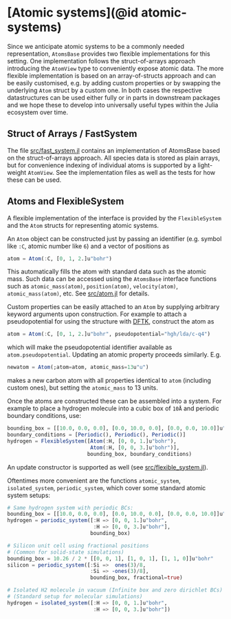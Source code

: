 # [Atomic systems](@id atomic-systems)
Since we anticipate atomic systems to be a commonly needed representation,
`AtomsBase` provides two flexible implementations for this setting.
One implementation follows the struct-of-arrays approach introducing the `AtomView`
type to conveniently expose atomic data.
The more flexible implementation is based on an array-of-structs approach
and can be easily customised, e.g. by adding custom properties or by swapping
the underlying `Atom` struct by a custom one.
In both cases the respective datastructures can be used either fully
or in parts in downstream packages and we hope these to develop into universally
useful types within the Julia ecosystem over time.

## Struct of Arrays / FastSystem
The file [src/fast_system.jl](https://github.com/JuliaMolSim/AtomsBase.jl/blob/master/src/fast_system.jl) contains an implementation of
AtomsBase based on the struct-of-arrays approach. All species data is stored
as plain arrays, but for convenience indexing of individual atoms is supported
by a light-weight `AtomView`. See the implementation files
as well as the tests for how these can be used.

## Atoms and FlexibleSystem
A flexible implementation of the interface is provided by the
`FlexibleSystem` and the `Atom` structs
for representing atomic systems.

An `Atom` object can be constructed
just by passing an identifier (e.g. symbol like `:C`, atomic number like `6`) and a vector
of positions as
```julia
atom = Atom(:C, [0, 1, 2.]u"bohr")
```
This automatically fills the atom with standard data such as the atomic mass. Such data
can be accessed using the `AtomsBase` interface functions
such as `atomic_mass(atom)`, `position(atom)`, `velocity(atom)`, `atomic_mass(atom)`, etc.
See [src/atom.jl](https://github.com/JuliaMolSim/AtomsBase.jl/blob/master/src/atom.jl) for details.

Custom properties can be easily attached to an `Atom` by supplying arbitrary
keyword arguments upon construction. For example to attach a pseudopotential
for using the structure with [DFTK](https://dftk.org), construct the atom as
```julia
atom = Atom(:C, [0, 1, 2.]u"bohr", pseudopotential="hgh/lda/c-q4")
```
which will make the pseudopotential identifier available as `atom.pseudopotential`.
Updating an atomic property proceeds similarly. E.g.
```julia
newatom = Atom(;atom=atom, atomic_mass=13u"u")
```
makes a new carbon atom with all properties identical to `atom` (including custom ones),
but setting the `atomic_mass` to 13 units.

Once the atoms are constructed these can be assembled into a system.
For example to place a hydrogen molecule into a cubic box of `10Å` and periodic
boundary conditions, use:
```julia
bounding_box = [[10.0, 0.0, 0.0], [0.0, 10.0, 0.0], [0.0, 0.0, 10.0]]u"Å"
boundary_conditions = [Periodic(), Periodic(), Periodic()]
hydrogen = FlexibleSystem([Atom(:H, [0, 0, 1.]u"bohr"),
                           Atom(:H, [0, 0, 3.]u"bohr")],
                          bounding_box, boundary_conditions)
```
An update constructor is supported as well (see [src/flexible_system.jl](https://github.com/JuliaMolSim/AtomsBase.jl/blob/master/src/flexible_system.jl)).

Oftentimes more convenient are the functions
`atomic_system`, `isolated_system`, `periodic_system`,
which cover some standard atomic system setups:
```julia
# Same hydrogen system with periodic BCs:
bounding_box = [[10.0, 0.0, 0.0], [0.0, 10.0, 0.0], [0.0, 0.0, 10.0]]u"Å"
hydrogen = periodic_system([:H => [0, 0, 1.]u"bohr",
                            :H => [0, 0, 3.]u"bohr"],
                           bounding_box)

# Silicon unit cell using fractional positions
# (Common for solid-state simulations)
bounding_box = 10.26 / 2 * [[0, 0, 1], [1, 0, 1], [1, 1, 0]]u"bohr"
silicon = periodic_system([:Si =>  ones(3)/8,
                           :Si => -ones(3)/8],
                           bounding_box, fractional=true)

# Isolated H2 molecule in vacuum (Infinite box and zero dirichlet BCs)
# (Standard setup for molecular simulations)
hydrogen = isolated_system([:H => [0, 0, 1.]u"bohr",
                            :H => [0, 0, 3.]u"bohr"])

```
